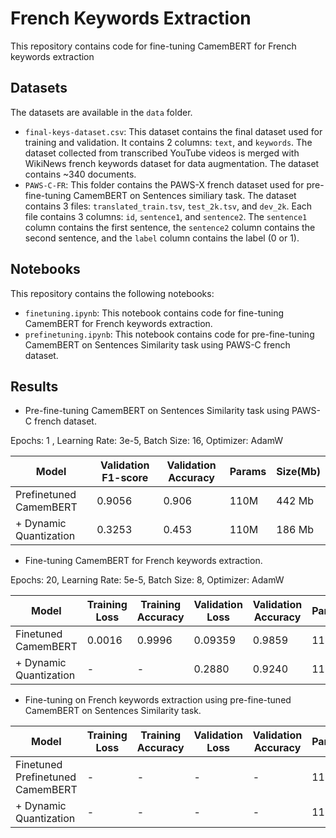 # French Keywords Extraction

This repository contains code for fine-tuning CamemBERT for French keywords extraction

## Datasets 

The datasets are available in the `data` folder. 

- `final-keys-dataset.csv`: This dataset contains the final dataset used for training and validation. It contains 2 columns: `text`, and `keywords`. The dataset collected from transcribed YouTube videos is merged with WikiNews french keywords dataset for data augmentation. The dataset contains ~340 documents.
- `PAWS-C-FR`: This folder contains the PAWS-X french dataset used for pre-fine-tuning CamemBERT on Sentences similiary task. The dataset contains 3 files: `translated_train.tsv`, `test_2k.tsv`, and `dev_2k`. Each file contains 3 columns: `id`, `sentence1`, and `sentence2`. The `sentence1` column contains the first sentence, the `sentence2` column contains the second sentence, and the `label` column contains the label (0 or 1). 


## Notebooks 

This repository contains the following notebooks:

- `finetuning.ipynb`: This notebook contains code for fine-tuning CamemBERT for French keywords extraction.
- `prefinetuning.ipynb`: This notebook contains code for pre-fine-tuning CamemBERT on Sentences Similarity task using PAWS-C french dataset.

## Results

- Pre-fine-tuning CamemBERT on Sentences Similarity task using PAWS-C french dataset. 

Epochs: 1 , Learning Rate: 3e-5, Batch Size: 16, Optimizer: AdamW

| Model | Validation F1-score | Validation Accuracy | Params | Size(Mb) |
| --- | --- | --- | --- | --- | 
| Prefinetuned CamemBERT | 0.9056 | 0.906 | 110M | 442 Mb |
| + Dynamic Quantization | 0.3253 | 0.453 | 110M | 186 Mb |

- Fine-tuning CamemBERT for French keywords extraction.


Epochs: 20, Learning Rate: 5e-5, Batch Size: 8, Optimizer: AdamW

| Model | Training Loss | Training Accuracy | Validation Loss | Validation Accuracy | Params | Size(Mb) |
| --- | --- | --- | --- | --- | --- | --- |
| Finetuned CamemBERT | 0.0016 | 0.9996 | 0.09359 | 0.9859 | 110M | 419 Mb |
| + Dynamic Quantization | - | - | 0.2880 | 0.9240 | 110M | 176 Mb |


- Fine-tuning on French keywords extraction using pre-fine-tuned CamemBERT on Sentences Similarity task.

| Model | Training Loss | Training Accuracy | Validation Loss | Validation Accuracy | Params | Size(Mb) |
| --- | --- | --- | --- | --- | --- | --- |
| Finetuned Prefinetuned CamemBERT | - | - | - | - | 110M | - |
| + Dynamic Quantization | - | - | - | - | 110M | - |






